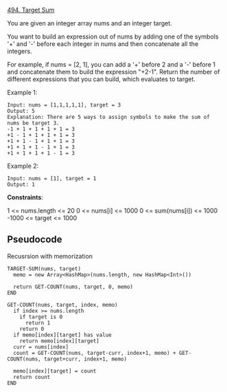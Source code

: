 [494. Target Sum](https://leetcode.com/problems/target-sum/)

You are given an integer array nums and an integer target.

You want to build an expression out of nums by adding one of the symbols '+' and '-' before each integer in nums and then concatenate all the integers.

For example, if nums = [2, 1], you can add a '+' before 2 and a '-' before 1 and concatenate them to build the expression "+2-1".
Return the number of different expressions that you can build, which evaluates to target.

Example 1:

```
Input: nums = [1,1,1,1,1], target = 3
Output: 5
Explanation: There are 5 ways to assign symbols to make the sum of nums be target 3.
-1 + 1 + 1 + 1 + 1 = 3
+1 - 1 + 1 + 1 + 1 = 3
+1 + 1 - 1 + 1 + 1 = 3
+1 + 1 + 1 - 1 + 1 = 3
+1 + 1 + 1 + 1 - 1 = 3
```

Example 2:

```
Input: nums = [1], target = 1
Output: 1
```

**Constraints**:

1 <= nums.length <= 20
0 <= nums[i] <= 1000
0 <= sum(nums[i]) <= 1000
-1000 <= target <= 1000

## Pseudocode

Recusrsion with memorization

```
TARGET-SUM(nums, target)
  memo = new Array<HashMap>(nums.length, new HashMap<Int>())

  return GET-COUNT(nums, target, 0, memo)
END

GET-COUNT(nums, target, index, memo)
  if index >= nums.length
    if target is 0
      return 1
    return 0
  if memo[index][target] has value
    return memo[index][target]
  curr = nums[index]
  count = GET-COUNT(nums, target-curr, index+1, memo) + GET-COUNT(nums, target+curr, index+1, memo)

  memo[index][target] = count
  return count
END
```
